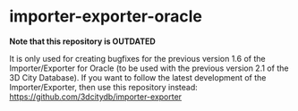 importer-exporter-oracle
========================

**Note that this repository is OUTDATED** 

It is only used for creating bugfixes for the previous version 1.6 of the Importer/Exporter for Oracle (to be used with the previous version 2.1 of the 3D City Database). If you want to follow the latest development of the Importer/Exporter, then use this repository instead: https://github.com/3dcitydb/importer-exporter

